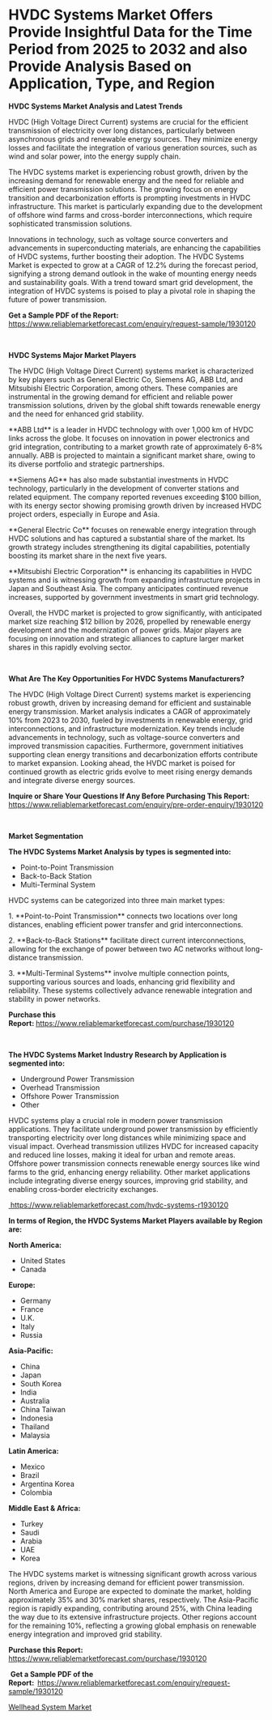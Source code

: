 <p><h1>HVDC Systems Market Offers Provide Insightful Data for the Time Period from 2025 to 2032 and also Provide Analysis Based on Application, Type, and Region</h1></p><p><strong>HVDC Systems Market Analysis and Latest Trends</strong></p>
<p><p>HVDC (High Voltage Direct Current) systems are crucial for the efficient transmission of electricity over long distances, particularly between asynchronous grids and renewable energy sources. They minimize energy losses and facilitate the integration of various generation sources, such as wind and solar power, into the energy supply chain.</p><p>The HVDC systems market is experiencing robust growth, driven by the increasing demand for renewable energy and the need for reliable and efficient power transmission solutions. The growing focus on energy transition and decarbonization efforts is prompting investments in HVDC infrastructure. This market is particularly expanding due to the development of offshore wind farms and cross-border interconnections, which require sophisticated transmission solutions.</p><p>Innovations in technology, such as voltage source converters and advancements in superconducting materials, are enhancing the capabilities of HVDC systems, further boosting their adoption. The HVDC Systems Market is expected to grow at a CAGR of 12.2% during the forecast period, signifying a strong demand outlook in the wake of mounting energy needs and sustainability goals. With a trend toward smart grid development, the integration of HVDC systems is poised to play a pivotal role in shaping the future of power transmission.</p></p>
<p><strong>Get a Sample PDF of the Report:&nbsp;</strong> <a href="https://www.reliablemarketforecast.com/enquiry/request-sample/1930120?utm_campaign=3538&utm_medium=2&utm_source=Github&utm_content=ia&utm_term=07042025&utm_id=hvdc-systems">https://www.reliablemarketforecast.com/enquiry/request-sample/1930120</a></p>
<p>&nbsp;</p>
<p><strong>HVDC Systems Major Market Players</strong></p>
<p><p>The HVDC (High Voltage Direct Current) systems market is characterized by key players such as General Electric Co, Siemens AG, ABB Ltd, and Mitsubishi Electric Corporation, among others. These companies are instrumental in the growing demand for efficient and reliable power transmission solutions, driven by the global shift towards renewable energy and the need for enhanced grid stability.</p><p>**ABB Ltd** is a leader in HVDC technology with over 1,000 km of HVDC links across the globe. It focuses on innovation in power electronics and grid integration, contributing to a market growth rate of approximately 6-8% annually. ABB is projected to maintain a significant market share, owing to its diverse portfolio and strategic partnerships.</p><p>**Siemens AG** has also made substantial investments in HVDC technology, particularly in the development of converter stations and related equipment. The company reported revenues exceeding $100 billion, with its energy sector showing promising growth driven by increased HVDC project orders, especially in Europe and Asia.</p><p>**General Electric Co** focuses on renewable energy integration through HVDC solutions and has captured a substantial share of the market. Its growth strategy includes strengthening its digital capabilities, potentially boosting its market share in the next five years.</p><p>**Mitsubishi Electric Corporation** is enhancing its capabilities in HVDC systems and is witnessing growth from expanding infrastructure projects in Japan and Southeast Asia. The company anticipates continued revenue increases, supported by government investments in smart grid technology.</p><p>Overall, the HVDC market is projected to grow significantly, with anticipated market size reaching $12 billion by 2026, propelled by renewable energy development and the modernization of power grids. Major players are focusing on innovation and strategic alliances to capture larger market shares in this rapidly evolving sector.</p></p>
<p>&nbsp;</p>
<p><strong>What Are The Key Opportunities For HVDC Systems Manufacturers?</strong></p>
<p><p>The HVDC (High Voltage Direct Current) systems market is experiencing robust growth, driven by increasing demand for efficient and sustainable energy transmission. Market analysis indicates a CAGR of approximately 10% from 2023 to 2030, fueled by investments in renewable energy, grid interconnections, and infrastructure modernization. Key trends include advancements in technology, such as voltage-source converters and improved transmission capacities. Furthermore, government initiatives supporting clean energy transitions and decarbonization efforts contribute to market expansion. Looking ahead, the HVDC market is poised for continued growth as electric grids evolve to meet rising energy demands and integrate diverse energy sources.</p></p>
<p><strong>Inquire or Share Your Questions If Any Before Purchasing This Report:</strong> <a href="https://www.reliablemarketforecast.com/enquiry/pre-order-enquiry/1930120?utm_campaign=3538&utm_medium=2&utm_source=Github&utm_content=ia&utm_term=07042025&utm_id=hvdc-systems">https://www.reliablemarketforecast.com/enquiry/pre-order-enquiry/1930120</a></p>
<p>&nbsp;</p>
<p><strong>Market Segmentation</strong></p>
<p><strong>The HVDC Systems Market Analysis by types is segmented into:</strong></p>
<p><ul><li>Point-to-Point Transmission</li><li>Back-to-Back Station</li><li>Multi-Terminal System</li></ul></p>
<p><p>HVDC systems can be categorized into three main market types: </p><p>1. **Point-to-Point Transmission** connects two locations over long distances, enabling efficient power transfer and grid interconnections. </p><p>2. **Back-to-Back Stations** facilitate direct current interconnections, allowing for the exchange of power between two AC networks without long-distance transmission. </p><p>3. **Multi-Terminal Systems** involve multiple connection points, supporting various sources and loads, enhancing grid flexibility and reliability. These systems collectively advance renewable integration and stability in power networks.</p></p>
<p><strong>Purchase this Report:&nbsp;</strong><a href="https://www.reliablemarketforecast.com/purchase/1930120?utm_campaign=3538&utm_medium=2&utm_source=Github&utm_content=ia&utm_term=07042025&utm_id=hvdc-systems">https://www.reliablemarketforecast.com/purchase/1930120</a></p>
<p>&nbsp;</p>
<p><strong>The HVDC Systems Market Industry Research by Application is segmented into:</strong></p>
<p><ul><li>Underground Power Transmission</li><li>Overhead Transmission</li><li>Offshore Power Transmission</li><li>Other</li></ul></p>
<p><p>HVDC systems play a crucial role in modern power transmission applications. They facilitate underground power transmission by efficiently transporting electricity over long distances while minimizing space and visual impact. Overhead transmission utilizes HVDC for increased capacity and reduced line losses, making it ideal for urban and remote areas. Offshore power transmission connects renewable energy sources like wind farms to the grid, enhancing energy reliability. Other market applications include integrating diverse energy sources, improving grid stability, and enabling cross-border electricity exchanges.</p></p>
<p><a href="https://www.reliablemarketforecast.com/hvdc-systems-r1930120?utm_campaign=3538&utm_medium=2&utm_source=Github&utm_content=ia&utm_term=07042025&utm_id=hvdc-systems">&nbsp;https://www.reliablemarketforecast.com/hvdc-systems-r1930120</a></p>
<p><strong>In terms of Region, the HVDC Systems Market Players available by Region are:</strong></p>
<p>
    <p> <strong> North America: </strong>
        <ul>
            <li>United States</li>
            <li>Canada</li>
        </ul>
        </p> 
    <p> <strong> Europe: </strong>
        <ul>
            <li>Germany</li>
            <li>France</li>
            <li>U.K.</li>
            <li>Italy</li>
            <li>Russia</li>
        </ul>
        </p> 
    <p> <strong> Asia-Pacific: </strong>
        <ul>
            <li>China</li>
            <li>Japan</li>
            <li>South Korea</li>
            <li>India</li>
            <li>Australia</li>
            <li>China Taiwan</li>
            <li>Indonesia</li>
            <li>Thailand</li>
            <li>Malaysia</li>
        </ul>
        </p> 
    <p> <strong> Latin America: </strong>
        <ul>
            <li>Mexico</li>
            <li>Brazil</li>
            <li>Argentina Korea</li>
            <li>Colombia</li>
        </ul>
        </p> 
    <p> <strong> Middle East & Africa: </strong>
        <ul>
            <li>Turkey</li>
            <li>Saudi</li>
            <li>Arabia</li>
            <li>UAE</li>
            <li>Korea</li>
        </ul>
    </p>
    </p>
<p><p>The HVDC systems market is witnessing significant growth across various regions, driven by increasing demand for efficient power transmission. North America and Europe are expected to dominate the market, holding approximately 35% and 30% market shares, respectively. The Asia-Pacific region is rapidly expanding, contributing around 25%, with China leading the way due to its extensive infrastructure projects. Other regions account for the remaining 10%, reflecting a growing global emphasis on renewable energy integration and improved grid stability.</p></p>
<p><strong>Purchase this Report: </strong><a href="https://www.reliablemarketforecast.com/purchase/1930120?utm_campaign=3538&utm_medium=2&utm_source=Github&utm_content=ia&utm_term=07042025&utm_id=hvdc-systems">https://www.reliablemarketforecast.com/purchase/1930120</a></p>
<p>&nbsp;<strong>Get a Sample PDF of the Report:&nbsp;&nbsp;</strong><a href="https://www.reliablemarketforecast.com/enquiry/request-sample/1930120?utm_campaign=3538&utm_medium=2&utm_source=Github&utm_content=ia&utm_term=07042025&utm_id=hvdc-systems">https://www.reliablemarketforecast.com/enquiry/request-sample/1930120</a></p>
<p><strong></strong></p>
<p><p><a href="https://github.com/daleogrando/Market-Research-Report-List-1/blob/main/wellhead-system-market.md?utm_campaign=3538&utm_medium=2&utm_source=Github&utm_content=ia&utm_term=07042025&utm_id=hvdc-systems">Wellhead System Market</a></p></p>